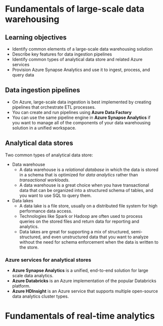 # Fundamentals of large-scale data warehousing 
## Learning objectives
- Identify common elements of a large-scale data warehousing solution
- Describe key features for data ingestion pipelines
- Identify common types of analytical data store and related Azure services
- Provision Azure Synapse Analytics and use it to ingest, process, and query data

## Data ingestion pipelines
- On Azure, large-scale data ingestion is best implemented by creating pipelines that orchestrate ETL processes. 
- You can create and run pipelines using **Azure Data Factory**
- You can use the same pipeline engine in **Azure Synapse Analytics** if you want to manage all of the components of your data warehousing solution in a unified workspace.

## Analytical data stores
Two common types of analytical data store:
- Data warehouse
  - A data warehouse is a _relational database_ in which the data is stored in a schema that is optimized for _data analytics_ rather than _transactional workloads_.
  - A data warehouse is a great choice when you have transactional data that can be organized into a structured schema of tables, and you want to use SQL to query them.
- Data lakes
  - A data lake is a file store, usually on a distributed file system for high performance data access. 
  - Technologies like Spark or Hadoop are often used to process queries on the stored files and return data for reporting and analytics.
  - Data lakes are great for supporting a mix of structured, semi-structured, and even unstructured data that you want to analyze without the need for schema enforcement when the data is written to the store.

### Azure services for analytical stores
- **Azure Synapse Analytics** is a unified, end-to-end solution for large scale data analytics.
- **Azure Databricks** is an Azure implementation of the popular Databricks platform.
- **Azure HDInsight** is an Azure service that supports multiple open-source data analytics cluster types.

# Fundamentals of real-time analytics

